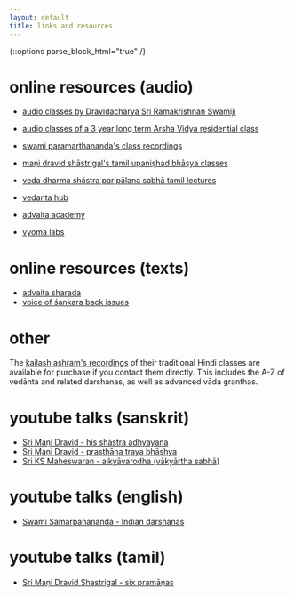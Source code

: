 ```yaml
---
layout: default
title: links and resources
---
```


{::options parse_block_html="true" /}

# online resources (audio)

- [audio classes by Dravidacharya Sri Ramakrishnan Swamiji][sn]
- [audio classes of a 3 year long term Arsha Vidya residential class][avg]
- [swami paramarthananda's class recordings][sp]
- [maṇi dravid shāstrigal's tamil upaniṣhad bhāṣya classes][md-up]

- [veda dharma shāstra paripālana sabhā tamil lectures][vdsps]
- [vedanta hub](https://www.vedantahub.org)
- [advaita academy](http://www.advaita-academy.org/)
- [vyoma labs](https://www.sanskritfromhome.in)

# online resources (texts)

- [advaita sharada](https://advaitasharada.sringeri.net)
- [voice of śankara back issues](http://advaitacentre.org/archives/)

[sn]: http://shastranethralaya.org/discourse/?lang=english
[avg]: https://arshavidya.in/product/fifth-3-year-long-term-course-2010-2013/
[sp]: https://www.yogamalika.org
[md-up]: https://advaitaonline.info/lectures.php
[vdsps]: https://www.youtube.com/channel/UCvItbtggl54FxSLyo7-XjxQ/videos

# other

The [kailash ashram's recordings][ka] of their traditional Hindi classes
are available for purchase if you contact them directly. This includes
the A-Z of vedānta and related darshanas, as well as advanced vāda granthas.

[ka]: syllabus/kailash

# youtube talks (sanskrit)

- [Sri Maṇi Dravid - his shāstra adhyayana](https://www.youtube.com/watch?v=WMvMut0AwEc)
- [Sri Maṇi Dravid - prasthāna traya bhāṣhya](https://www.youtube.com/watch?v=jo2KdicQu_E)
- [Sri KS Maheswaran - aikyāvarodha (vākyārtha sabhā)](https://www.youtube.com/watch?v=ADlGJWbR5-M)

# youtube talks (english)

- [Swami Samarpanananda - Indian darshanas](https://www.youtube.com/watch?v=R4BMFImFBa0&list=PLOsVQYiDSaj4Uq9bBj8NyvG8tOHyZogwz)

# youtube talks (tamil)

- [Sri Maṇi Dravid Shastrigal - six pramāṇas](https://www.youtube.com/watch?v=sADGK79EqsE)
